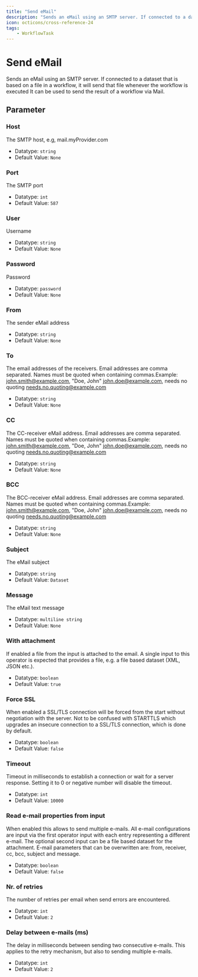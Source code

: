 ```yaml
---
title: "Send eMail"
description: "Sends an eMail using an SMTP server. If connected to a dataset that is based on a file in a workflow, it will send that file whenever the workflow is executed It can be used to send the result of a workflow via Mail."
icon: octicons/cross-reference-24
tags: 
    - WorkflowTask
---
```

# Send eMail
<!-- This file was generated - DO NOT CHANGE IT MANUALLY -->



Sends an eMail using an SMTP server. If connected to a dataset that is based on a file in a workflow, it will send that file whenever the workflow is executed It can be used to send the result of a workflow via Mail.

## Parameter

### Host

The SMTP host, e.g, mail.myProvider.com

- Datatype: `string`
- Default Value: `None`



### Port

The SMTP port

- Datatype: `int`
- Default Value: `587`



### User

Username

- Datatype: `string`
- Default Value: `None`



### Password

Password

- Datatype: `password`
- Default Value: `None`



### From

The sender eMail address

- Datatype: `string`
- Default Value: `None`



### To

The email addresses of the receivers. Email addresses are comma separated. Names must be quoted when containing commas.Example: john.smith@example.com, "Doe, John" <john.doe@example.com>, needs no quoting <needs.no.quoting@example.com>

- Datatype: `string`
- Default Value: `None`



### CC

The CC-receiver eMail address. Email addresses are comma separated. Names must be quoted when containing commas.Example: john.smith@example.com, "Doe, John" <john.doe@example.com>, needs no quoting <needs.no.quoting@example.com>

- Datatype: `string`
- Default Value: `None`



### BCC

The BCC-receiver eMail address. Email addresses are comma separated. Names must be quoted when containing commas.Example: john.smith@example.com, "Doe, John" <john.doe@example.com>, needs no quoting <needs.no.quoting@example.com>

- Datatype: `string`
- Default Value: `None`



### Subject

The eMail subject

- Datatype: `string`
- Default Value: `Dataset`



### Message

The eMail text message

- Datatype: `multiline string`
- Default Value: `None`



### With attachment

If enabled a file from the input is attached to the email. A single input to this operator is expected that provides a file, e.g. a file based dataset (XML, JSON etc.).

- Datatype: `boolean`
- Default Value: `true`



### Force SSL

When enabled a SSL/TLS connection will be forced from the start without negotiation with the server. Not to be confused with STARTTLS which upgrades an insecure connection to a SSL/TLS connection, which is done by default.

- Datatype: `boolean`
- Default Value: `false`



### Timeout

Timeout in milliseconds to establish a connection or wait for a server response. Setting it to 0 or negative number will disable the timeout.

- Datatype: `int`
- Default Value: `10000`



### Read e-mail properties from input

When enabled this allows to send multiple e-mails. All e-mail configurations are input via the first operator input with each entry representing a different e-mail. The optional second input can be a file based dataset for the attachment. E-mail parameters that can be overwritten are: from, receiver, cc, bcc, subject and message.

- Datatype: `boolean`
- Default Value: `false`



### Nr. of retries

The number of retries per email when send errors are encountered.

- Datatype: `int`
- Default Value: `2`



### Delay between e-mails (ms)

The delay in milliseconds between sending two consecutive e-mails. This applies to the retry mechanism, but also to sending multiple e-mails.

- Datatype: `int`
- Default Value: `2`



